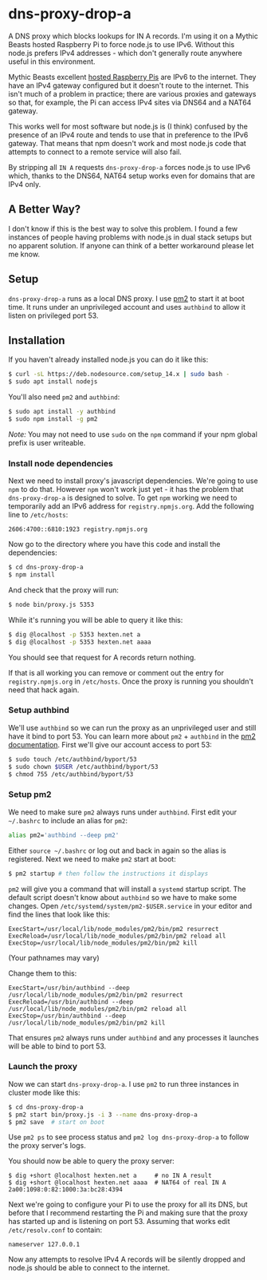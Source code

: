 # dns-proxy-drop-a

A DNS proxy which blocks lookups for IN A records. I'm using it on a Mythic
Beasts hosted Raspberry Pi to force node.js to use IPv6. Without this node.js
prefers IPv4 addresses - which don't generally route anywhere useful in this
environment.

Mythic Beasts excellent 
[hosted Raspberry Pis](https://www.mythic-beasts.com/order/rpi) are
IPv6 to the internet. They have an IPv4 gateway configured but it doesn't route
to the internet. This isn't much of a problem in practice; there are various
proxies and gateways so that, for example, the Pi can access IPv4 sites via
DNS64 and a NAT64 gateway.

This works well for most software but node.js is (I think) confused by the
presence of an IPv4 route and tends to use that in preference to the IPv6
gateway. That means that npm doesn't work and most node.js code that attempts
to connect to a remote service will also fail.

By stripping all ```IN A``` requests ```dns-proxy-drop-a``` forces node.js to use
IPv6 which, thanks to the DNS64, NAT64 setup works even for domains that are
IPv4 only.

## A Better Way?

I don't know if this is the best way to solve this problem. I found a few
instances of people having problems with node.js in dual stack setups but no
apparent solution. If anyone can think of a better workaround please let me
know.

## Setup

```dns-proxy-drop-a``` runs as a local DNS proxy. I use
[pm2](https://pm2.keymetrics.io) to start it at boot time. It runs under an
unprivileged account and uses ```authbind``` to allow it listen on privileged
port 53.

## Installation

If you haven't already installed node.js you can do it like this:

```sh
$ curl -sL https://deb.nodesource.com/setup_14.x | sudo bash -
$ sudo apt install nodejs
```

You'll also need ```pm2``` and ```authbind```:

```sh
$ sudo apt install -y authbind
$ sudo npm install -g pm2
```

_Note:_ You may not need to use `sudo` on the `npm` command if your npm
global prefix is user writeable.

### Install node dependencies

Next we need to install proxy's javascript dependencies. We're going to use
`npm` to do that. However `npm` won't work just yet - it has the problem that
`dns-proxy-drop-a` is designed to solve. To get `npm` working we need to
temporarily add an IPv6 address for `registry.npmjs.org`. Add the following
line to `/etc/hosts`:

```
2606:4700::6810:1923 registry.npmjs.org
```

Now go to the directory where you have this code and install the dependencies:

```sh
$ cd dns-proxy-drop-a
$ npm install
```

And check that the proxy will run:

```sh
$ node bin/proxy.js 5353
```

While it's running you will be able to query it like this:

```sh
$ dig @localhost -p 5353 hexten.net a
$ dig @localhost -p 5353 hexten.net aaaa
```

You should see that request for A records return nothing.

If that is all working you can remove or comment out the entry for
`registry.npmjs.org` in `/etc/hosts`. Once the proxy is running you
shouldn't need that hack again.

### Setup authbind

We'll use `authbind` so we can run the proxy as an unprivileged user and still
have it bind to port 53. You can learn more about `pm2` + `authbind` in the
[pm2 documentation](https://pm2.keymetrics.io/docs/usage/pm2-doc-single-page/#listening-on-port-80-wo-root).
First we'll give our account access to port 53:

```sh
$ sudo touch /etc/authbind/byport/53
$ sudo chown $USER /etc/authbind/byport/53
$ chmod 755 /etc/authbind/byport/53
```

### Setup pm2

We need to make sure `pm2` always runs under `authbind`. First edit your
`~/.bashrc` to include an alias for `pm2`:

```sh
alias pm2='authbind --deep pm2'
```

Either `source ~/.bashrc` or log out and back in again so the alias is
registered. Next we need to make `pm2` start at boot:

```sh
$ pm2 startup # then follow the instructions it displays
```

`pm2` will give you a command that will install a `systemd` startup script. The
default script doesn't know about `authbind` so we have to make some changes.
Open `/etc/systemd/system/pm2-$USER.service` in your editor and find the lines that look
like this:

```
ExecStart=/usr/local/lib/node_modules/pm2/bin/pm2 resurrect
ExecReload=/usr/local/lib/node_modules/pm2/bin/pm2 reload all
ExecStop=/usr/local/lib/node_modules/pm2/bin/pm2 kill
```

(Your pathnames may vary)

Change them to this:

```
ExecStart=/usr/bin/authbind --deep /usr/local/lib/node_modules/pm2/bin/pm2 resurrect
ExecReload=/usr/bin/authbind --deep /usr/local/lib/node_modules/pm2/bin/pm2 reload all
ExecStop=/usr/bin/authbind --deep /usr/local/lib/node_modules/pm2/bin/pm2 kill
```

That ensures `pm2` always runs under `authbind` and any processes it launches
will be able to bind to port 53.

### Launch the proxy

Now we can start `dns-proxy-drop-a`. I use `pm2` to run three instances in
cluster mode like this:

```sh
$ cd dns-proxy-drop-a
$ pm2 start bin/proxy.js -i 3 --name dns-proxy-drop-a
$ pm2 save  # start on boot
```

Use ```pm2 ps``` to see process status and ```pm2 log dns-proxy-drop-a``` to
follow the proxy server's logs.

You should now be able to query the proxy server:

```
$ dig +short @localhost hexten.net a     # no IN A result
$ dig +short @localhost hexten.net aaaa  # NAT64 of real IN A
2a00:1098:0:82:1000:3a:bc28:4394
```

Next we're going to configure your Pi to use the proxy for all its DNS, but
before that I recommend restarting the Pi and making sure that the proxy has
started up and is listening on port 53. Assuming that works edit
`/etc/resolv.conf` to contain:

```
nameserver 127.0.0.1
```

Now any attempts to resolve IPv4 A records will be silently dropped and node.js
should be able to connect to the internet.
